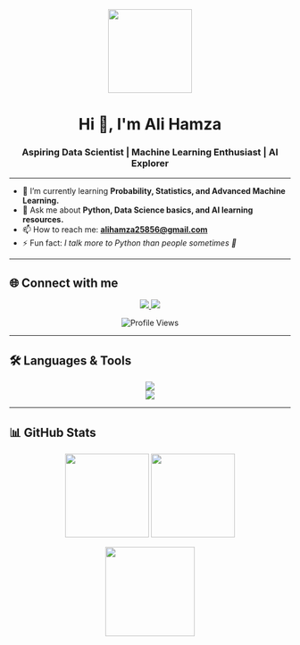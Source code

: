 <div align="center">
  <img height="150" src="https://media.giphy.com/media/M9gbBd9nbDrOTu1Mqx/giphy.gif"  />
</div>

<h1 align="center">Hi 👋, I'm Ali Hamza</h1>  
<h3 align="center">Aspiring Data Scientist | Machine Learning Enthusiast | AI Explorer</h3>  

---

- 🌱 I’m currently learning **Probability, Statistics, and Advanced Machine Learning.**  
- 💬 Ask me about **Python, Data Science basics, and AI learning resources.**  
- 📫 How to reach me: **alihamza25856@gmail.com**  
- ⚡ Fun fact: *I talk more to Python than people sometimes 🐍*  

---

## 🌐 Connect with me
<p align="center">
  <a href="https://linkedin.com/in/ali-hamza-27082a363" target="_blank">
    <img src="https://img.shields.io/badge/LinkedIn-0077B5?style=for-the-badge&logo=linkedin&logoColor=white"/>
  </a>
  <a href="mailto:alihamza25856@gmail.com">
    <img src="https://img.shields.io/badge/Gmail-D14836?style=for-the-badge&logo=gmail&logoColor=white"/>
  </a>
</p>

<p align="center">
  <img src="https://komarev.com/ghpvc/?username=ali-hamza-developer&label=Profile%20views&color=0e75b6&style=flat" alt="Profile Views" />
</p>

---

## 🛠️ Languages & Tools
<p align="center">
  <img src="https://skillicons.dev/icons?i=python,cpp,cs,html,css,js,mysql,sqlite,gcp,postman" />
  <br/>
  <img src="https://skillicons.dev/icons?i=pandas,sklearn,seaborn" />
</p>

---

## 📊 GitHub Stats
<p align="center">
  <!-- GitHub Stats -->
  <img src="https://github-readme-stats.vercel.app/api?username=ali-hamza-developer&show_icons=true&theme=tokyonight" height="150" />

  <!-- GitHub Streak -->
  <img src="https://streak-stats.demolab.com?user=ali-hamza-developer&theme=tokyonight" height="150" />
</p>

<p align="center">
  <!-- Top Languages -->
  <img src="https://github-readme-stats.vercel.app/api/top-langs?username=ali-hamza-developer&layout=compact&theme=tokyonight" height="160" />
</p>

